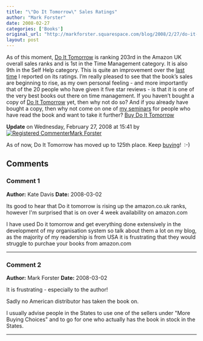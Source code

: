 ```yaml
---
title: "\"Do It Tomorrow\" Sales Ratings"
author: "Mark Forster"
date: 2008-02-27
categories: ['Books']
original_url: "http://markforster.squarespace.com/blog/2008/2/27/do-it-tomorrow-sales-ratings.html"
layout: post
---
```


As of this moment, [Do It Tomorrow](http://www.amazon.co.uk/dp/0340909129?tag=markforstthet-21&camp=1406&creative=6394&linkCode=as1&creativeASIN=0340909129&adid=04WWDDGHJG5BEQBRWM66&) is ranking 203rd in the Amazon UK overall sales ranks and is 1st in the Time Management category. It is also 9th in the Self Help category. This is quite an improvement over the [last time](/blog/2008/2/21/do-it-tomorrow-rankings.html) I reported on its ratings.
I’m really pleased to see that the book’s sales are beginning to rise, as my own personal feeling - and more importantly that of the 20 people who have given it five star reviews - is that it is one of the very best books out there on time management.
If you haven’t bought a copy of [Do It Tomorrow](http://www.amazon.co.uk/dp/0340909129?tag=markforstthet-21&camp=1406&creative=6394&linkCode=as1&creativeASIN=0340909129&adid=04WWDDGHJG5BEQBRWM66&) yet, then why not do so?
And if you already have bought a copy, then why not come on one of [my seminars](/seminars/) for people who have read the book and want to take it further?
[Buy Do It Tomorrow](http://www.amazon.co.uk/dp/0340909129?tag=markforstthet-21&camp=1406&creative=6394&linkCode=as1&creativeASIN=0340909129&adid=04WWDDGHJG5BEQBRWM66&)

**Update** on Wednesday, February 27, 2008 at 15:41 by
[![Registered Commenter](/universal/images/transparent.png "Registered Commenter")Mark Forster](/member/markforster "Registered Commenter")

As of now, Do It Tomorrow has moved up to 125th place. Keep [buying](http://www.amazon.co.uk/dp/0340909129?tag=markforstthet-21&camp=1406&creative=6394&linkCode=as1&creativeASIN=0340909129&adid=04WWDDGHJG5BEQBRWM66&)!  :-)

## Comments

### Comment 1
**Author:** Kate Davis
**Date:** 2008-03-02

Its good to hear that Do it tomorrow is rising up the amazon.co.uk ranks, however I'm surprised that is on over 4 week availability on amazon.com  
  
I have used Do it tomorrow and get everything done extensively in the development of my organisation system so talk about them a lot on my blog, as the majority of my readership is from USA it is frustrating that they would struggle to purchae your books from amazon.com

---

### Comment 2
**Author:** Mark Forster
**Date:** 2008-03-02

It is frustrating - especially to the author!  
  
Sadly no American distributor has taken the book on.  
  
I usually advise people in the States to use one of the sellers under "More Buying Choices" and to go for one who actually has the book in stock in the States.

---
